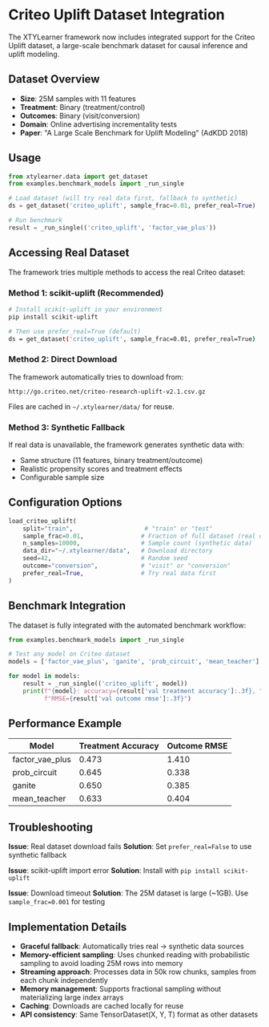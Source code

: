 # Criteo Uplift Dataset Integration

The XTYLearner framework now includes integrated support for the Criteo Uplift dataset, a large-scale benchmark dataset for causal inference and uplift modeling.

## Dataset Overview

- **Size**: 25M samples with 11 features
- **Treatment**: Binary (treatment/control)
- **Outcomes**: Binary (visit/conversion)
- **Domain**: Online advertising incrementality tests
- **Paper**: "A Large Scale Benchmark for Uplift Modeling" (AdKDD 2018)

## Usage

```python
from xtylearner.data import get_dataset
from examples.benchmark_models import _run_single

# Load dataset (will try real data first, fallback to synthetic)
ds = get_dataset('criteo_uplift', sample_frac=0.01, prefer_real=True)

# Run benchmark
result = _run_single(('criteo_uplift', 'factor_vae_plus'))
```

## Accessing Real Dataset

The framework tries multiple methods to access the real Criteo dataset:

### Method 1: scikit-uplift (Recommended)

```bash
# Install scikit-uplift in your environment
pip install scikit-uplift

# Then use prefer_real=True (default)
ds = get_dataset('criteo_uplift', sample_frac=0.01, prefer_real=True)
```

### Method 2: Direct Download

The framework automatically tries to download from:
```
http://go.criteo.net/criteo-research-uplift-v2.1.csv.gz
```

Files are cached in `~/.xtylearner/data/` for reuse.

### Method 3: Synthetic Fallback

If real data is unavailable, the framework generates synthetic data with:
- Same structure (11 features, binary treatment/outcome)
- Realistic propensity scores and treatment effects
- Configurable sample size

## Configuration Options

```python
load_criteo_uplift(
    split="train",                    # "train" or "test"
    sample_frac=0.01,                # Fraction of full dataset (real data)
    n_samples=10000,                 # Sample count (synthetic data)
    data_dir="~/.xtylearner/data",   # Download directory
    seed=42,                         # Random seed
    outcome="conversion",            # "visit" or "conversion"
    prefer_real=True,                # Try real data first
)
```

## Benchmark Integration

The dataset is fully integrated with the automated benchmark workflow:

```python
from examples.benchmark_models import _run_single

# Test any model on Criteo dataset
models = ['factor_vae_plus', 'ganite', 'prob_circuit', 'mean_teacher']

for model in models:
    result = _run_single(('criteo_uplift', model))
    print(f"{model}: accuracy={result['val treatment accuracy']:.3f}, "
          f"RMSE={result['val outcome rmse']:.3f}")
```

## Performance Example

| Model | Treatment Accuracy | Outcome RMSE |
|-------|-------------------|---------------|
| factor_vae_plus | 0.473 | 1.410 |
| prob_circuit | 0.645 | 0.338 |
| ganite | 0.650 | 0.385 |
| mean_teacher | 0.633 | 0.404 |

## Troubleshooting

**Issue**: Real dataset download fails
**Solution**: Set `prefer_real=False` to use synthetic fallback

**Issue**: scikit-uplift import error
**Solution**: Install with `pip install scikit-uplift`

**Issue**: Download timeout
**Solution**: The 25M dataset is large (~1GB). Use `sample_frac=0.001` for testing

## Implementation Details

- **Graceful fallback**: Automatically tries real → synthetic data sources
- **Memory-efficient sampling**: Uses chunked reading with probabilistic sampling to avoid loading 25M rows into memory
- **Streaming approach**: Processes data in 50k row chunks, samples from each chunk independently
- **Memory management**: Supports fractional sampling without materializing large index arrays
- **Caching**: Downloads are cached locally for reuse
- **API consistency**: Same TensorDataset(X, Y, T) format as other datasets